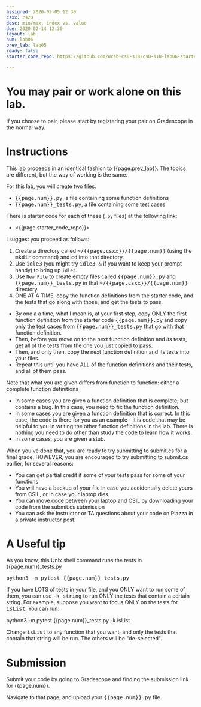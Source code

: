 ```yaml
---
assigned: 2020-02-05 12:30
csxx: cs20
desc: min/max, index vs. value
due: 2020-02-14 12:30
layout: lab
num: lab06
prev_lab: lab05
ready: false
starter_code_repo: https://github.com/ucsb-cs8-s18/cs8-s18-lab06-starter-code

---
```


# You may pair or work alone on this lab.

If you choose to pair, please start by registering your pair on Gradescope in the normal way.

# Instructions

This lab proceeds in an identical fashion to {{page.prev_lab}}.  The topics are different,
but the way of working is the same.

For this lab, you will create two files:

* <tt>{{page.num}}.py</tt>, a file containing some function definitions
* <tt>{{page.num}}_tests.py</tt>, a file containing some test cases

There is starter code for each of these (`.py` files) at the following link:

* <{{page.starter_code_repo}}>

I suggest you proceed as follows:

1.  Create a directory called <tt>~/{{page.csxx}}/{{page.num}}</tt> (using the <tt>mkdir</tt> command) and <tt>cd</tt> into that directory.
2.  Use <tt>idle3</tt> (you might try <tt>idle3 &</tt> if you want to keep your prompt handy) to bring up `idle3`.
3.  Use `New File` to create empty files called <tt>{{page.num}}.py</tt> and <tt>{{page.num}}_tests.py</tt> in that <tt>~/{{page.csxx}}/{{page.num}}</tt> directory.
4.  ONE AT A TIME, copy the function definitions from the starter code, and the tests that go along with those, and get the tests to pass.
   * By one a a time, what I mean is, at your first step, copy ONLY the first function definition from  the starter code <tt>{{page.num}}.py</tt> and copy only the test cases from <tt>{{page.num}}_tests.py</tt> that go with that function definition.
   * Then, before you move on to the next function definition and <em>its</em> tests, get all of the tests from the one you just copied to pass.
   * Then, and only then, copy the next function definition and its tests into your files.
   * Repeat this until you have ALL of the function definitions and their tests, and all of them pass.
   
Note that what you are given differs from function to function: either a complete function definitions 
* In some cases you are given a function definition that is complete, but contains a bug.  In this case, you 
   need to fix the function definition.
* In some cases you are given a function definition that is correct. In this case, the code is there for you as an example&mdash;it is code that may be helpful to you in writing the other function definitions in the lab.   There is nothing you need to do other than study the code to learn how it works.
* In some cases, you are given a stub.

When you've done that, you are ready to try submitting to submit.cs for a final grade.  HOWEVER, you are encouraged to try submitting to submit.cs earlier, for several reasons:

* You can get partial credit if some of your tests pass for some of your functions
* You will have a backup of your file in case you accidentally delete yours from CSIL, or in case your laptop dies
* You can move code between your laptop and CSIL by downloading your code from the submit.cs submission
* You can ask the instructor or TA questions about your code on Piazza in a private instructor post.

# A Useful tip

As you know, this Unix shell command runs the tests in {{page.num}}_tests.py


<p markdown="1">
<tt>python3 -m pytest {{page.num}}_tests.py</tt>
</p>


If you have LOTS of tests in your file, and you ONLY want to run some of them, you can use <tt>-k string</tt> to run ONLY the tests that contain a certain string.  For example, suppose you want to focus ONLY on the tests for <tt>isList</tt>.  You can run:

<p markdown="1">
python3 -m pytest {{page.num}}_tests.py -k isList
</p>

Change <tt>isList</tt> to any function that you want, and only the tests that contain that string will be run.  The others will be "de-selected".


# Submission

Submit your code by going to Gradescope and finding the submission link for
{{page.num}}.

Navigate to that page, and upload your <tt>{{page.num}}.py</tt> file.

